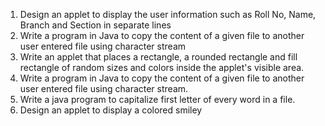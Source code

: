 1)  Design an applet to display the user information such as Roll No, Name, Branch and Section in separate lines
2)  Write a program in Java to copy the content of a given file to another user entered file using character stream 
3)  Write an applet that places a rectangle, a rounded rectangle and fill rectangle of random sizes and colors inside the applet's visible area.
4)  Write a program in Java to copy the content of a given file to another user entered file using character stream.
5)  Write a java program to capitalize first letter of every word in a file.
6)  Design an applet to display a colored smiley
